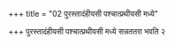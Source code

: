+++
title = "02 पुरस्तादंहीयसी पश्चात्प्रथीयसी मध्ये"

+++
पुरस्तादंहीयसी पश्चात्प्रथीयसी मध्ये सन्नततरा भवति २